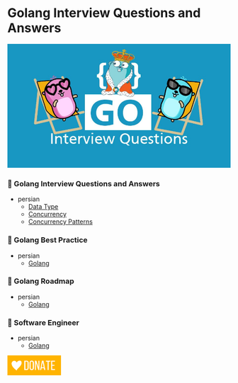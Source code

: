 # Golang Interview Questions and Answers
![Image of Yaktocat](img.png)

### 🚀 Golang Interview Questions and Answers
- persian
  - [Data Type](interview/persian/data_type.md)
  - [Concurrency](interview/persian/concurrency.md)
  - [Concurrency Patterns](interview/persian/concurrency_patterns.md)

### 🚀 Golang Best Practice
- persian
  - [Golang](best-practice/persian/golang.md)

### 🚀 Golang Roadmap
- persian
  - [Golang](roadmap/persian/golang.md)

### 🚀 Software Engineer
- persian
  - [Golang](software-engineer/persian/software_engineer.md)



<a href="https://www.coffeete.ir/mrbardia72">
<img height="45" src="donate.png"  />
</a>
